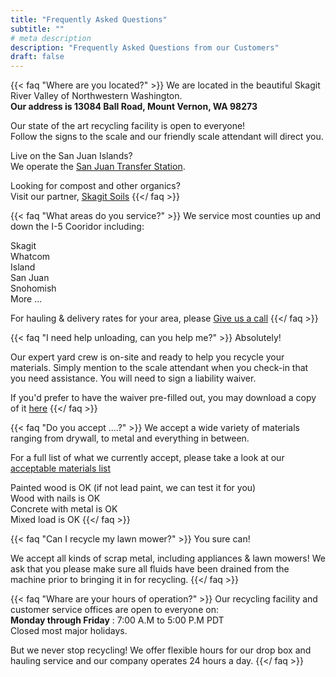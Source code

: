 ```yaml
---
title: "Frequently Asked Questions"
subtitle: ""
# meta description
description: "Frequently Asked Questions from our Customers"
draft: false
---
```



{{< faq "Where are you located?" >}}
We are located in the beautiful Skagit River Valley of Northwestern Washington. 
<br>**Our address is 13084 Ball Road, Mount Vernon, WA 98273**

Our state of the art recycling facility is open to everyone! <br>
Follow the signs to the scale and our friendly scale attendant will direct you.

Live on the San Juan Islands? <br>
We operate the [San Juan Transfer Station](https://sanjuantransferstation.com).

Looking for compost and other organics?<br>
Visit our partner, [Skagit Soils](https://skagitsoilsinc.com)
{{</ faq >}}

{{< faq "What areas do you service?" >}}
We service most counties up and down the I-5 Cooridor including:

<i class="fas fa-check-square"></i> Skagit <br>
<i class="fas fa-check-square"></i> Whatcom <br>
<i class="fas fa-check-square"></i> Island <br>
<i class="fas fa-check-square"></i> San Juan <br>
<i class="fas fa-check-square"></i> Snohomish <br>
<i class="fas fa-check-square"></i> More ...

For hauling & delivery rates for your area, please [Give us a call](/contact)
{{</ faq >}}

{{< faq "I need help unloading, can you help me?" >}}
Absolutely!

Our expert yard crew is on-site and ready to help you recycle your materials. Simply mention to the scale attendant when you check-in that you need assistance. You will need to sign a liability waiver.

If you'd prefer to have the waiver pre-filled out, you may download a copy of it [here](#)
{{</ faq >}}

{{< faq "Do you accept ....?" >}}
We accept a wide variety of materials ranging from drywall, to metal and everything in between.

For a full list of what we currently accept, please take a look at our [acceptable materials list](../self-haul/acceptable-materials)

<i class="fas fa-check-square"></i> Painted wood is OK (if not lead paint, we can test it for you) <br>
<i class="fas fa-check-square"></i> Wood with nails is OK <br>
<i class="fas fa-check-square"></i> Concrete with metal is OK <br>
<i class="fas fa-check-square"></i> Mixed load is OK
{{</ faq >}}

{{< faq "Can I recycle my lawn mower?" >}}
You sure can!

We accept all kinds of scrap metal, including appliances & lawn mowers! We ask that you please make sure all fluids have been drained from the machine prior to bringing it in for recycling. 
{{</ faq >}}

{{< faq "Whare are your hours of operation?" >}}
Our recycling facility and customer service offices are open to everyone on: <br>
**Monday through Friday** : 7:00 A.M to 5:00 P.M PDT <br>
Closed most major holidays.

But we never stop recycling! We offer flexible hours for our drop box and hauling service and our company operates 24 hours a day.
{{</ faq >}}

